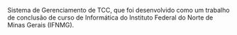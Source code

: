  Sistema de Gerenciamento de TCC, que foi desenvolvido como um trabalho de conclusão de curso de Informática do Instituto Federal do Norte de Minas Gerais (IFNMG).